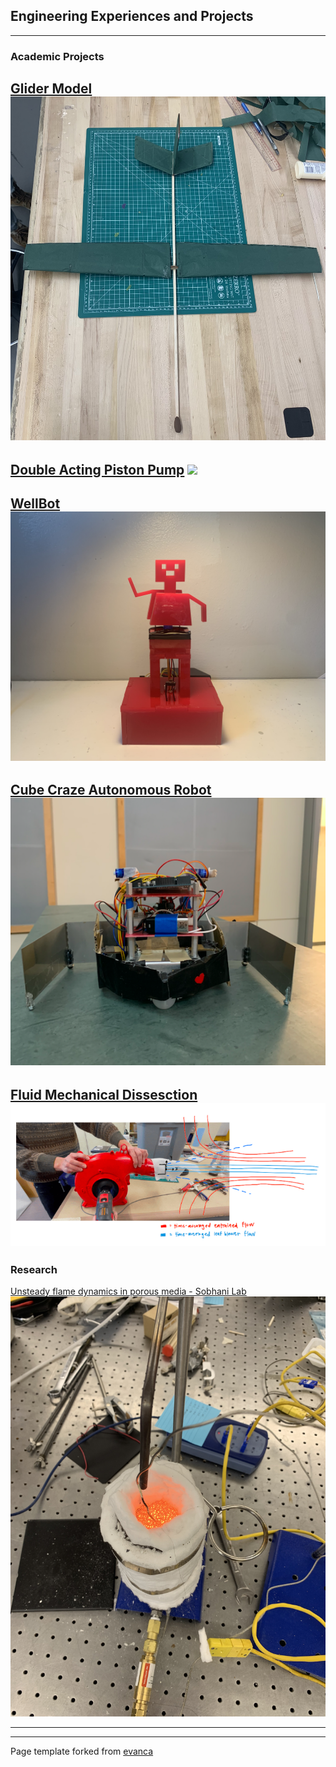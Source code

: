 ## Engineering Experiences and Projects

---

### Academic Projects

[Glider Model](/glider)
<img src="images/glider.JPG?raw=true"/>
---

[Double Acting Piston Pump](/pump)
<img src="images/Front Angled.jpg?raw=true"/>
---

[WellBot](/wellbot)
<img src="images/wellbot.JPG?raw=true"/>
---

[Cube Craze Autonomous Robot](/cubes)
<img src="images/yas.JPG?raw=true"/>
---

[Fluid Mechanical Dissesction](/fmd)
<img src="images/fluids.JPG?raw=true"/>
---

### Research

[Unsteady flame dynamics in porous media - Sobhani Lab](http://www.sobhanilab.com/)
<img src="images/pmc.JPG?raw=true"/>

---




---
<p style="font-size:14px">Page template forked from <a href="https://github.com/evanca/quick-portfolio">evanca</a></p>
<!-- Remove above link if you don't want to attibute -->
